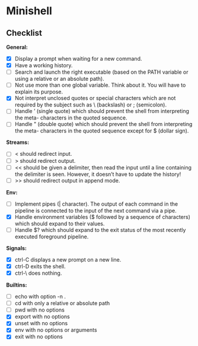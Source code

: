 #  **Minishell**
## Checklist

**General:**
- [X] Display a prompt when waiting for a new command.
- [X] Have a working history.
- [ ] Search and launch the right executable (based on the PATH variable or using a relative or an absolute path).
- [ ] Not use more than one global variable. Think about it. You will have to explain its purpose.
- [X] Not interpret unclosed quotes or special characters which are not required by the subject such as \ (backslash) or ; (semicolon).
- [ ] Handle ’ (single quote) which should prevent the shell from interpreting the meta- characters in the quoted sequence.
- [ ] Handle " (double quote) which should prevent the shell from interpreting the meta- characters in the quoted sequence except for $ (dollar sign).

**Streams:**
- [ ] < should redirect input.
- [ ] \> should redirect output.
- [ ] << should be given a delimiter, then read the input until a line containing the delimiter is seen. However, it doesn’t have to update the history!
- [ ] \>> should redirect output in append mode.

**Env:**
- [ ] Implement pipes (| character). The output of each command in the pipeline is connected to the input of the next command via a pipe.
- [X] Handle environment variables ($ followed by a sequence of characters) which should expand to their values.
- [ ] Handle $? which should expand to the exit status of the most recently executed foreground pipeline.

**Signals:**
- [X] ctrl-C displays a new prompt on a new line.
- [X] ctrl-D exits the shell.
- [X] ctrl-\ does nothing.

**Builtins:**
- [ ] echo with option -n .
- [ ] cd with only a relative or absolute path
- [ ] pwd with no options
- [X] export with no options
- [X] unset with no options
- [X] env with no options or arguments
- [X] exit with no options
